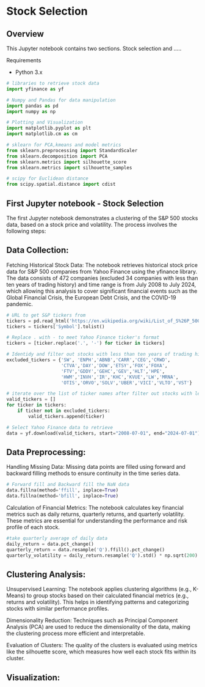 # Stock Selection 

## Overview

This Jupyter notebook contains two sections. Stock selection and ..... 


Requirements
* Python 3.x
  
```python
# libraries to retrieve stock data
import yfinance as yf

# Numpy and Pandas for data manipulation
import pandas as pd
import numpy as np

# Plotting and Visualization
import matplotlib.pyplot as plt
import matplotlib.cm as cm

# sklearn for PCA,kmeans and model metrics
from sklearn.preprocessing import StandardScaler
from sklearn.decomposition import PCA
from sklearn.metrics import silhouette_score
from sklearn.metrics import silhouette_samples

# scipy for Euclidean distance
from scipy.spatial.distance import cdist

```

## First Jupyter notebook - Stock Selection 

The first Jupyter notebook demonstrates a clustering of the S&P 500 stocks data, based on a stock price and volatility. The process  involves the following steps:

## Data Collection:

Fetching Historical Stock Data: The notebook retrieves historical stock price data for S&P 500 companies from Yahoo Finance using the yfinance library. The data consists of 472 companies (excluded 34 companies with less than ten years of trading history) and time range is from July 2008 to July 2024, which allowing this analysis to cover significant financial events such as the Global Financial Crisis, the European Debt Crisis, and the COVID-19 pandemic.

```python
# URL to get S&P tickers from
tickers = pd.read_html('https://en.wikipedia.org/wiki/List_of_S%26P_500_companies')[0]
tickers = tickers['Symbol'].tolist()

# Replace . with - to meet Yahoo Finance ticker's format
tickers = [ticker.replace('.', '-') for ticker in tickers]

# Identidy and filter out stocks with less than ten years of trading history
excluded_tickers = {'SW', 'ENPH','ABNB','CARR','CEG','CRWD',
                    'CTVA','DAY','DOW','ETSY','FOX','FOXA',
                    'FTV','GDDY','GEHC','GEV','HLT','HPE',
                    'HWM','INVH','IR','KHC','KVUE','LW','MRNA',
                    'OTIS','ORVO','SOLV','UBER','VICI','VLTO','VST'}

# iterate over the list of ticker names after filter out stocks with less than ten years of trading history and extract the individual tickers
valid_tickers = []
for ticker in tickers:
    if ticker not in excluded_tickers:
        valid_tickers.append(ticker)
```

```python
# Select Yahoo Finance data to retrieve
data = yf.download(valid_tickers, start="2008-07-01", end="2024-07-01")['Adj Close']
```


## Data Preprocessing:

Handling Missing Data: Missing data points are filled using forward and backward filling methods to ensure continuity in the time series data.

```python
# Forward fill and Backward fill the NaN data
data.fillna(method='ffill', inplace=True)  
data.fillna(method='bfill', inplace=True)  
```

Calculation of Financial Metrics: The notebook calculates key financial metrics such as daily returns, quarterly returns, and quarterly volatility. These metrics are essential for understanding the performance and risk profile of each stock.

```python
#take quarterly average of daily data
daily_return = data.pct_change()
quarterly_return = data.resample('Q').ffill().pct_change()
quarterly_volatility = daily_return.resample('Q').std() * np.sqrt(200)
```


## Clustering Analysis:

Unsupervised Learning: The notebook applies clustering algorithms (e.g., K-Means) to group stocks based on their calculated financial metrics (e.g., returns and volatility). This helps in identifying patterns and categorizing stocks with similar performance profiles.

Dimensionality Reduction: Techniques such as Principal Component Analysis (PCA) are used to reduce the dimensionality of the data, making the clustering process more efficient and interpretable.

Evaluation of Clusters: The quality of the clusters is evaluated using metrics like the silhouette score, which measures how well each stock fits within its cluster.

## Visualization:
